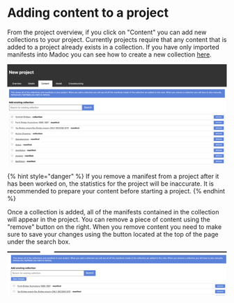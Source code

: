 # Adding content to a project

From the project overview, if you click on "Content" you can add new collections to your project. Currently projects require that any content that is added to a project already exists in a collection. If you have only imported manifests into Madoc you can see how to create a new collection [here](../managing-iiif/collections.md).

![](<../../.gitbook/assets/Screenshot 2020-09-03 at 22.22.31.png>)

{% hint style="danger" %}
If you remove a manifest from a project after it has been worked on, the statistics for the project will be inaccurate. It is recommended to prepare your content before starting a project.
{% endhint %}

Once a collection is added, all of the manifests contained in the collection will appear in the project. You can remove a piece of content using the "remove" button on the right. When you remove content you need to make sure to save your changes using the button located at the top of the page under the search box.

![](<../../.gitbook/assets/image (3).png>)
